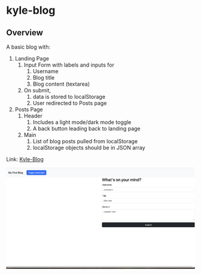 # kyle-blog

## Overview

A basic blog with: 
1. Landing Page
    1. Input Form with labels and inputs for 
        1. Username
        2. Blog title
        3. Blog content (textarea)
    2. On submit, 
        1. data is stored to localStorage
        2. User redirected to Posts page
2. Posts Page
    1. Header
        1. Includes a light mode/dark mode toggle
        2. A back button leading back to landing page
    2. Main 
        1. List of blog posts pulled from localStorage
        2. localStorage objects should be in JSON array

Link: [Kyle-Blog](https://kylezap.github.io/kyle-blog/index.html)

![blog-landing-page](/assets/screenshot.png) 

